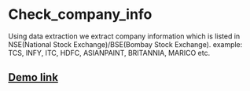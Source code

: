 # Check_company_info
Using data extraction we extract company information which is listed in NSE(National Stock Exchange)/BSE(Bombay Stock Exchange).
example: TCS, INFY, ITC, HDFC, ASIANPAINT, BRITANNIA, MARICO etc.
## <a href="https://companyinfo4.herokuapp.com/">Demo link</a>
